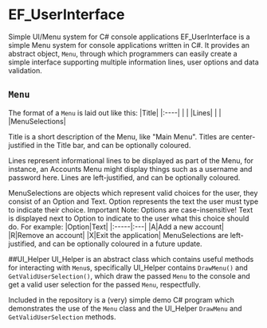 # EF_UserInterface
Simple UI/Menu system for C# console applications
EF_UserInterface is a simple Menu system for console applications written in C#.
It provides an abstract object, `Menu`, through which programmers can easily create a simple interface supporting multiple information lines, user options and data validation.

## `Menu`
The format of a `Menu` is laid out like this:
|Title|
|:----|
| |
|Lines|
| |
|MenuSelections|

Title is a short description of the Menu, like "Main Menu". Titles are center-justified in the Title bar, and can be optionally coloured.

Lines represent informational lines to be displayed as part of the Menu, for instance, an Accounts Menu might display things such as a username and password here.
Lines are left-justified, and can be optionally coloured.

MenuSelections are objects which represent valid choices for the user, they consist of an Option and Text.
Option represents the text the user must type to indicate their choice. Important Note: Options are case-insensitive!
Text is displayed next to Option to indicate to the user what this choice should do.
For example:
|Option|Text|
|:-----|:---|
|A|Add a new account|
|R|Remove an account|
|X|Exit the application|
MenuSelections are left-justified, and can be optionally coloured in a future update.

##UI_Helper
UI_Helper is an abstract class which contains useful methods for interacting with `Menu`s, specifically UI_Helper contains `DrawMenu()` and `GetValidUserSelection()`,
which draw the passed `Menu` to the console and get a valid user selection for the passed `Menu`, respectfully.

Included in the repository is a (very) simple demo C# program which demonstrates the use of the `Menu` class and the UI_Helper `DrawMenu` and `GetValidUserSelection` methods.
